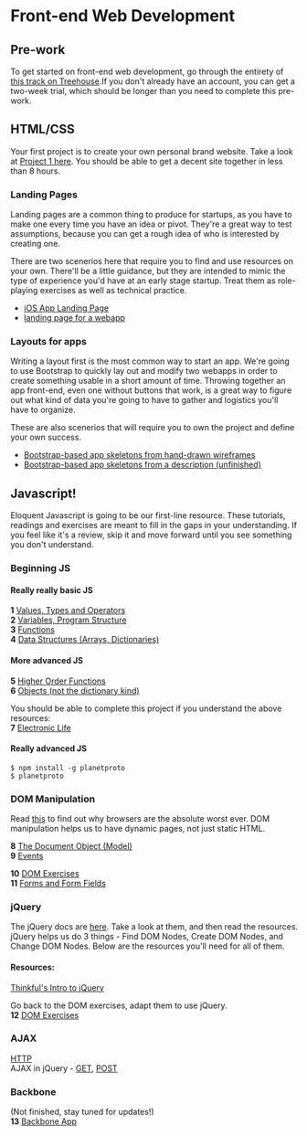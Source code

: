 # Front-end Web Development  

## Pre-work  
To get started on front-end web development, go through the entirety of [this track on Treehouse](http://teamtreehouse.com/tracks/front-end-web-development).If you don't already have an account, you can get a two-week trial, which should be longer than you need to complete this pre-work.  

## HTML/CSS
Your first project is to create your own personal brand website. Take a look at [Project 1 here](layout_exercise.md). You should be able to get a decent site together in less than 8 hours.

### Landing Pages
Landing pages are a common thing to produce for startups, as you have to make one every time you have an idea or pivot. They're a great way to test assumptions, because you can get a rough idea of who is interested by creating one.  

There are two scenerios here that require you to find and use resources on your own. There'll be a little guidance, but they are intended to mimic the type of experience you'd have at an early stage startup. Treat them as role-playing exercises as well as technical practice.

* [iOS App Landing Page](ios_landing_page.md)
* [landing page for a webapp](webapp_landing_page.md)

### Layouts for apps
Writing a layout first is the most common way to start an app. We're going to use Bootstrap to quickly lay out and modify two webapps in order to create something usable in a short amount of time. Throwing together an app front-end, even one without buttons that work, is a great way to figure out what kind of data you're going to have to gather and logistics you'll have to organize. 

These are also scenerios that will require you to own the project and define your own success.
* [Bootstrap-based app skeletons from hand-drawn wireframes](too_much_not_enough.md)
* [Bootstrap-based app skeletons from a description (unfinished)](block_bazaar.md)



## Javascript!
Eloquent Javascript is going to be our first-line resource. These tutorials, readings and exercises are meant to fill in the gaps in your understanding. If you feel like it's a review, skip it and move forward until you see something you don't understand. 


### Beginning JS
#### Really really basic JS  
**1** [Values, Types and Operators](http://eloquentjavascript.net/01_values.html)  
**2** [Variables, Program Structure](http://eloquentjavascript.net/02_program_structure.html)  
**3** [Functions](http://eloquentjavascript.net/03_functions.html)  
**4** [Data Structures (Arrays, Dictionaries)](http://eloquentjavascript.net/04_data.html)  

#### More advanced JS
**5** [Higher Order Functions](http://eloquentjavascript.net/05_higher_order.html)  
**6** [Objects (not the dictionary kind)](http://eloquentjavascript.net/06_object.html)  

You should be able to complete this project if you understand the above resources:  
**7** [Electronic Life](http://eloquentjavascript.net/07_elife.html)  

#### Really advanced JS
```shell
$ npm install -g planetproto
$ planetproto
```

### DOM Manipulation
Read [this](http://eloquentjavascript.net/12_browser.html) to find out why browsers are the absolute worst ever. DOM manipulation helps us to have dynamic pages, not just static HTML. 

**8** [The Document Object (Model)](http://eloquentjavascript.net/13_dom.html)   
**9** [Events](http://eloquentjavascript.net/14_event.html)  

**10** [DOM Exercises](dom_exercise.md)  
**11** [Forms and Form Fields](http://eloquentjavascript.net/18_forms.html)  

### jQuery
The jQuery docs are [here](http://api.jquery.com/). Take a look at them, and then read the resources. jQuery helps us do 3 things - Find DOM Nodes, Create DOM Nodes, and Change DOM Nodes. Below are the resources you'll need for all of them.  
#### Resources:
[Thinkful's Intro to jQuery](http://www.thinkful.com/learn/intro-to-jquery)  

Go back to the DOM exercises, adapt them to use jQuery.  
**12** [DOM Exercises](dom_exercise.md)  



### AJAX
[HTTP](http://eloquentjavascript.net/17_http.html)  
AJAX in jQuery - [GET](http://api.jquery.com/jQuery.get/), [POST](http://api.jquery.com/jQuery.post/)  

### Backbone
(Not finished, stay tuned for updates!)  
**13** [Backbone App](backbone.md)  
